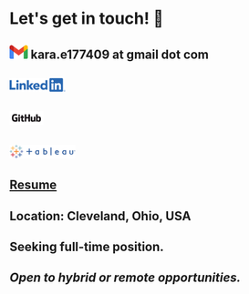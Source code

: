 # Let's get in touch! 💬

## <img src= "images/Gmail_Logo_24px.png" /> kara.e177409 at gmail dot com

## [![](images/LI-Logo.png)](https://www.linkedin.com/in/kara-m-evans/)

## [![](images/GitHub_Logo.png)](https://github.com/ke177409)

## [![](images/TableauLogo_RGB.png)](https://public.tableau.com/app/profile/kara.evans)

## [Resume](https://github.com/ke177409/Kara-Evans/blob/main/resume/Evans.Kara.Resume.pdf?raw=true)

## Location: Cleveland, Ohio, USA

## Seeking full-time position.

## *Open to hybrid or remote opportunities.*
